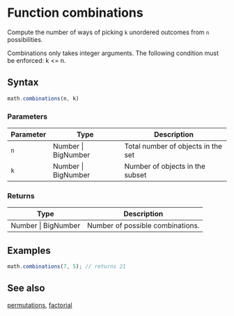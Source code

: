 # Function combinations

Compute the number of ways of picking `k` unordered outcomes from `n`
possibilities.

Combinations only takes integer arguments.
The following condition must be enforced: k <= n.


## Syntax

```js
math.combinations(n, k)
```

### Parameters

Parameter | Type | Description
--------- | ---- | -----------
`n` | Number &#124; BigNumber | Total number of objects in the set
`k` | Number &#124; BigNumber | Number of objects in the subset

### Returns

Type | Description
---- | -----------
Number &#124; BigNumber | Number of possible combinations.


## Examples

```js
math.combinations(7, 5); // returns 21
```


## See also

[permutations](permutations.md),
[factorial](factorial.md)


<!-- Note: This file is automatically generated from source code comments. Changes made in this file will be overridden. -->
